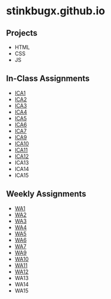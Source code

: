 # stinkbugx.github.io

## Projects
* HTML
* CSS
* JS
<!-- Links can be added with [text](link) -->
## In-Class Assignments
<!--
    https://stinkbugx.github.io/ica/ica?.html
    ica/ica?.html or .pdf
--> 
* [ICA1](ica/ICA1.pdf)
* [ICA2](ica/ICA2.pdf)
* [ICA3](https://stinkbugx.github.io/ica/ica3a.html)
* [ICA4](https://stinkbugx.github.io/ica/ica4.html)
* [ICA5](https://stinkbugx.github.io/ica/ica5/ica5.html)
* [ICA6](https://stinkbugx.github.io/ica/ica6/ica6-part1.html)
* [ICA7](https://stinkbugx.github.io/ica/ica7/ica7.html)
* [ICA9](https://stinkbugx.github.io/ica/ica9.html)
* [ICA10](https://stinkbugx.github.io/ica/ica10/ica10.html)
* [ICA11](https://stinkbugx.github.io/ica/ica11/ica11.html)
* [ICA12](https://stinkbugx.github.io/ica/ica12/ica12.html)
* ICA13
* ICA14
* ICA15

## Weekly Assignments
<!--
    https://stinkbugx.github.io/wa/wa?.html
    wa/wa?.html
--> 
* [WA1](https://stinkbugx.github.io/wa/wa1.html)
* [WA2](https://stinkbugx.github.io/wa/wa2.html)
* [WA3](https://stinkbugx.github.io/wa/wa3.html)
* [WA4](https://stinkbugx.github.io/wa/wa4.html)
* [WA5](https://stinkbugx.github.io/wa/wa5.html)
* [WA6](https://stinkbugx.github.io/wa/wa6/wa6.html)
* [WA7](https://stinkbugx.github.io/wa/wa7/wa7.html)
* [WA9](https://stinkbugx.github.io/wa/wa9/wa9.html)
* [WA10](https://stinkbugx.github.io/wa/wa10/wa10.html)
* [WA11](https://stinkbugx.github.io/wa/wa11/wa11.html)
* [WA12](https://stinkbugx.github.io/wa/wa12/wa12.html)
* WA13
* WA14
* WA15
